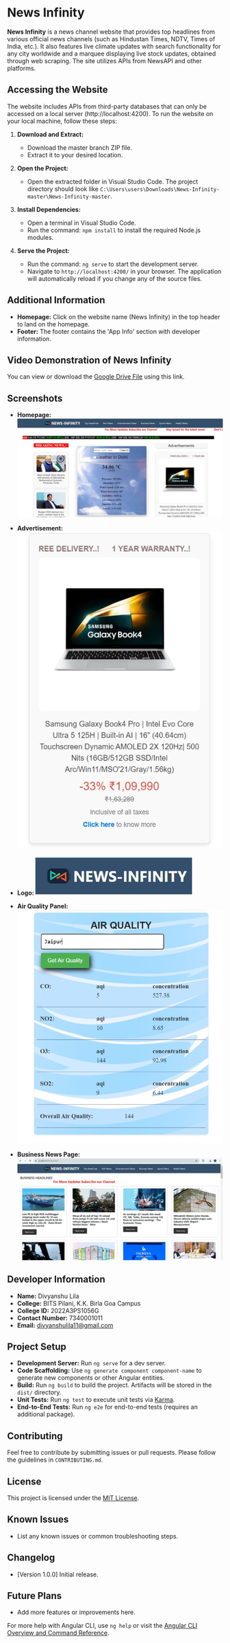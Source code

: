 # News Infinity

**News Infinity** is a news channel website that provides top headlines from various official news channels (such as Hindustan Times, NDTV, Times of India, etc.). It also features live climate updates with search functionality for any city worldwide and a marquee displaying live stock updates, obtained through web scraping. The site utilizes APIs from NewsAPI and other platforms.

## Accessing the Website

The website includes APIs from third-party databases that can only be accessed on a local server (http://localhost:4200). To run the website on your local machine, follow these steps:

1. **Download and Extract:**
   - Download the master branch ZIP file.
   - Extract it to your desired location.

2. **Open the Project:**
   - Open the extracted folder in Visual Studio Code. The project directory should look like `C:\Users\users\Downloads\News-Infinity-master\News-Infinity-master`.

3. **Install Dependencies:**
   - Open a terminal in Visual Studio Code.
   - Run the command: `npm install` to install the required Node.js modules.

4. **Serve the Project:**
   - Run the command: `ng serve` to start the development server.
   - Navigate to `http://localhost:4200/` in your browser. The application will automatically reload if you change any of the source files.

## Additional Information

- **Homepage:** Click on the website name (News Infinity) in the top header to land on the homepage.
- **Footer:** The footer contains the 'App Info' section with developer information.
 
## Video Demonstration of News Infinity
You can view or download the [Google Drive File](https://drive.google.com/file/d/1KhuxTchkhaHTrGvUE0xYz3x_leEOszPH/view?usp=sharing) using this link.

## Screenshots

- **Homepage:**
  ![Homepage](src/assets/images/Home_Page_ss.jpg)

- **Advertisement:**
  ![Advertisement](src/assets/images/Add_ss.jpg)

- **Logo:**
  ![Logo](src/assets/images/logo_ss.jpg)

- **Air Quality Panel:**
  ![Air Quality Panel](src/assets/images/Air_Quality_ss.jpg)

- **Business News Page:**
  ![Business News Page](src/assets/images/Business_news_ss.jpg)

## Developer Information

- **Name:** Divyanshu Lila
- **College:** BITS Pilani, K.K. Birla Goa Campus
- **College ID:** 2022A3PS1056G
- **Contact Number:** 7340001011
- **Email:** divyanshulila11@gmail.com

## Project Setup

- **Development Server:** Run `ng serve` for a dev server.
- **Code Scaffolding:** Use `ng generate component component-name` to generate new components or other Angular entities.
- **Build:** Run `ng build` to build the project. Artifacts will be stored in the `dist/` directory.
- **Unit Tests:** Run `ng test` to execute unit tests via [Karma](https://karma-runner.github.io).
- **End-to-End Tests:** Run `ng e2e` for end-to-end tests (requires an additional package).

## Contributing

Feel free to contribute by submitting issues or pull requests. Please follow the guidelines in `CONTRIBUTING.md`.

## License

This project is licensed under the [MIT License](LICENSE).

## Known Issues

- List any known issues or common troubleshooting steps.

## Changelog

- [Version 1.0.0] Initial release.

## Future Plans

- Add more features or improvements here.

For more help with Angular CLI, use `ng help` or visit the [Angular CLI Overview and Command Reference](https://angular.io/cli).
